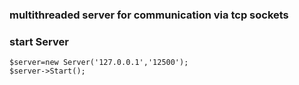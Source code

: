 ﻿### multithreaded server for communication via tcp sockets
### start  Server
```
$server=new Server('127.0.0.1','12500');
$server->Start();
 ```

